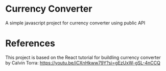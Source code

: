 # Currency Converter
A simple javascript project for currency converter using public API

# References
This project is based on the React tutorial for buildling currency converter by Calvin Torra: https://youtu.be/iCXnHkww79Y?si=gEzUxW-gSL-4nCCQ
